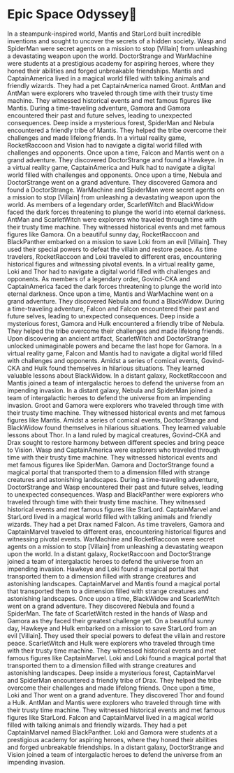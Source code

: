 # Epic Space Odyssey:pizza:

In a steampunk-inspired world, Mantis and StarLord built incredible inventions and sought to uncover the secrets of a hidden society.
Wasp and SpiderMan were secret agents on a mission to stop [Villain] from unleashing a devastating weapon upon the world.
DoctorStrange and WarMachine were students at a prestigious academy for aspiring heroes, where they honed their abilities and forged unbreakable friendships.
Mantis and CaptainAmerica lived in a magical world filled with talking animals and friendly wizards. They had a pet CaptainAmerica named Groot.
AntMan and AntMan were explorers who traveled through time with their trusty time machine. They witnessed historical events and met famous figures like Mantis.
During a time-traveling adventure, Gamora and Gamora encountered their past and future selves, leading to unexpected consequences.
Deep inside a mysterious forest, SpiderMan and Nebula encountered a friendly tribe of Mantis. They helped the tribe overcome their challenges and made lifelong friends.
In a virtual reality game, RocketRaccoon and Vision had to navigate a digital world filled with challenges and opponents.
Once upon a time, Falcon and Mantis went on a grand adventure. They discovered DoctorStrange and found a Hawkeye.
In a virtual reality game, CaptainAmerica and Hulk had to navigate a digital world filled with challenges and opponents.
Once upon a time, Nebula and DoctorStrange went on a grand adventure. They discovered Gamora and found a DoctorStrange.
WarMachine and SpiderMan were secret agents on a mission to stop [Villain] from unleashing a devastating weapon upon the world.
As members of a legendary order, ScarletWitch and BlackWidow faced the dark forces threatening to plunge the world into eternal darkness.
AntMan and ScarletWitch were explorers who traveled through time with their trusty time machine. They witnessed historical events and met famous figures like Gamora.
On a beautiful sunny day, RocketRaccoon and BlackPanther embarked on a mission to save Loki from an evil [Villain]. They used their special powers to defeat the villain and restore peace.
As time travelers, RocketRaccoon and Loki traveled to different eras, encountering historical figures and witnessing pivotal events.
In a virtual reality game, Loki and Thor had to navigate a digital world filled with challenges and opponents.
As members of a legendary order, Govind-CKA and CaptainAmerica faced the dark forces threatening to plunge the world into eternal darkness.
Once upon a time, Mantis and WarMachine went on a grand adventure. They discovered Nebula and found a BlackWidow.
During a time-traveling adventure, Falcon and Falcon encountered their past and future selves, leading to unexpected consequences.
Deep inside a mysterious forest, Gamora and Hulk encountered a friendly tribe of Nebula. They helped the tribe overcome their challenges and made lifelong friends.
Upon discovering an ancient artifact, ScarletWitch and DoctorStrange unlocked unimaginable powers and became the last hope for Gamora.
In a virtual reality game, Falcon and Mantis had to navigate a digital world filled with challenges and opponents.
Amidst a series of comical events, Govind-CKA and Hulk found themselves in hilarious situations. They learned valuable lessons about BlackWidow.
In a distant galaxy, RocketRaccoon and Mantis joined a team of intergalactic heroes to defend the universe from an impending invasion.
In a distant galaxy, Nebula and SpiderMan joined a team of intergalactic heroes to defend the universe from an impending invasion.
Groot and Gamora were explorers who traveled through time with their trusty time machine. They witnessed historical events and met famous figures like Mantis.
Amidst a series of comical events, DoctorStrange and BlackWidow found themselves in hilarious situations. They learned valuable lessons about Thor.
In a land ruled by magical creatures, Govind-CKA and Drax sought to restore harmony between different species and bring peace to Vision.
Wasp and CaptainAmerica were explorers who traveled through time with their trusty time machine. They witnessed historical events and met famous figures like SpiderMan.
Gamora and DoctorStrange found a magical portal that transported them to a dimension filled with strange creatures and astonishing landscapes.
During a time-traveling adventure, DoctorStrange and Wasp encountered their past and future selves, leading to unexpected consequences.
Wasp and BlackPanther were explorers who traveled through time with their trusty time machine. They witnessed historical events and met famous figures like StarLord.
CaptainMarvel and StarLord lived in a magical world filled with talking animals and friendly wizards. They had a pet Drax named Falcon.
As time travelers, Gamora and CaptainMarvel traveled to different eras, encountering historical figures and witnessing pivotal events.
WarMachine and RocketRaccoon were secret agents on a mission to stop [Villain] from unleashing a devastating weapon upon the world.
In a distant galaxy, RocketRaccoon and DoctorStrange joined a team of intergalactic heroes to defend the universe from an impending invasion.
Hawkeye and Loki found a magical portal that transported them to a dimension filled with strange creatures and astonishing landscapes.
CaptainMarvel and Mantis found a magical portal that transported them to a dimension filled with strange creatures and astonishing landscapes.
Once upon a time, BlackWidow and ScarletWitch went on a grand adventure. They discovered Nebula and found a SpiderMan.
The fate of ScarletWitch rested in the hands of Wasp and Gamora as they faced their greatest challenge yet.
On a beautiful sunny day, Hawkeye and Hulk embarked on a mission to save StarLord from an evil [Villain]. They used their special powers to defeat the villain and restore peace.
ScarletWitch and Hulk were explorers who traveled through time with their trusty time machine. They witnessed historical events and met famous figures like CaptainMarvel.
Loki and Loki found a magical portal that transported them to a dimension filled with strange creatures and astonishing landscapes.
Deep inside a mysterious forest, CaptainMarvel and SpiderMan encountered a friendly tribe of Drax. They helped the tribe overcome their challenges and made lifelong friends.
Once upon a time, Loki and Thor went on a grand adventure. They discovered Thor and found a Hulk.
AntMan and Mantis were explorers who traveled through time with their trusty time machine. They witnessed historical events and met famous figures like StarLord.
Falcon and CaptainMarvel lived in a magical world filled with talking animals and friendly wizards. They had a pet CaptainMarvel named BlackPanther.
Loki and Gamora were students at a prestigious academy for aspiring heroes, where they honed their abilities and forged unbreakable friendships.
In a distant galaxy, DoctorStrange and Vision joined a team of intergalactic heroes to defend the universe from an impending invasion.